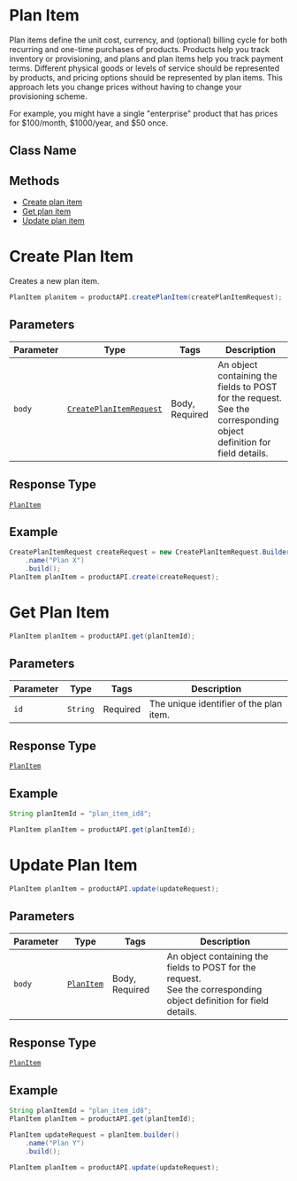 # Plan Item

Plan items define the unit cost, currency, and (optional) billing cycle for both recurring and one-time purchases of products. Products help you track inventory or provisioning, and plans and plan items help you track payment terms. Different physical goods or levels of service should be represented by products, and pricing options should be represented by plan items. This approach lets you change prices without having to change your provisioning scheme.

For example, you might have a single "enterprise" product that has prices for $100/month, $1000/year, and $50 once.

## Class Name



## Methods

* [Create plan item](/doc/plan-item.md#create-plan-item)
* [Get plan item](/doc/plan-item.md#get-plan-item)
* [Update plan item](/doc/plan-item.md#update-plan-item)



# Create Plan Item

Creates a new plan item.

```java
PlanItem planitem = productAPI.createPlanItem(createPlanItemRequest);
```

## Parameters

| Parameter | Type | Tags | Description |
|  --- | --- | --- | --- |
| `body` | [`CreatePlanItemRequest`](/doc/models/create-plan-item-request.md) | Body, Required | An object containing the fields to POST for the request.<br>See the corresponding object definition for field details. |

## Response Type

[`PlanItem`](/doc/models/plan-item.md)

## Example

```java
CreatePlanItemRequest createRequest = new CreatePlanItemRequest.Builder()
    .name("Plan X")
    .build();
PlanItem planItem = productAPI.create(createRequest);
```


# Get Plan Item

```java
PlanItem planItem = productAPI.get(planItemId);
```

## Parameters

| Parameter | Type | Tags | Description |
|  --- | --- | --- | --- |
| `id` | `String` | Required | The unique identifier of the plan item. |


## Response Type

[`PlanItem`](/doc/models/plan-item.md)


## Example 

```java
String planItemId = "plan_item_id8";

PlanItem planItem = productAPI.get(planItemId);
```

# Update Plan Item

```java
PlanItem planItem = productAPI.update(updateRequest);
```


## Parameters

| Parameter | Type | Tags | Description |
|  --- | --- | --- | --- |
| `body` | [`PlanItem`](/doc/models/plan-item.md) | Body, Required | An object containing the fields to POST for the request.<br>See the corresponding object definition for field details. |


## Response Type

[`PlanItem`](/doc/models/plan-item.md)


## Example 

```java
String planItemId = "plan_item_id8";
PlanItem planItem = productAPI.get(planItemId);

PlanItem updateRequest = planItem.builder()
    .name("Plan Y")
    .build();
    
PlanItem planItem = productAPI.update(updateRequest);
```
